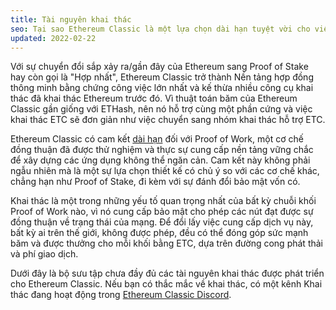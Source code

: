 ```yaml
---
title: Tài nguyên khai thác
seo: Tại sao Ethereum Classic là một lựa chọn dài hạn tuyệt vời cho việc khai thác tiền điện tử và một tập hợp các tài nguyên bao gồm Phần cứng, Phần mềm và Các Hồ khai thác.
updated: 2022-02-22
---
```


Với sự chuyển đổi sắp xảy ra/gần đây của Ethereum sang Proof of Stake hay còn gọi là "Hợp nhất", Ethereum Classic trở thành Nền tảng hợp đồng thông minh bằng chứng công việc lớn nhất và kế thừa nhiều công cụ khai thác đã khai thác Ethereum trước đó. Vì thuật toán băm của Ethereum Classic gần giống với ETHash, nên nó hỗ trợ cùng một phần cứng và việc khai thác ETC sẽ đơn giản như việc chuyển sang nhóm khai thác hỗ trợ ETC.

Ethereum Classic có cam kết [dài hạn](/why-classic/proof-of-work) đối với Proof of Work, một cơ chế đồng thuận đã được thử nghiệm và thực sự cung cấp nền tảng vững chắc để xây dựng các ứng dụng không thể ngăn cản. Cam kết này không phải ngẫu nhiên mà là một sự lựa chọn thiết kế có chủ ý so với các cơ chế khác, chẳng hạn như Proof of Stake, đi kèm với sự đánh đổi bảo mật vốn có.

Khai thác là một trong những yếu tố quan trọng nhất của bất kỳ chuỗi khối Proof of Work nào, vì nó cung cấp bảo mật cho phép các nút đạt được sự đồng thuận về trạng thái của mạng. Để đổi lấy việc cung cấp dịch vụ này, bất kỳ ai trên thế giới, không được phép, đều có thể đóng góp sức mạnh băm và được thưởng cho mỗi khối bằng ETC, dựa trên đường cong phát thải và phí giao dịch.

Dưới đây là bộ sưu tập chưa đầy đủ các tài nguyên khai thác được phát triển cho Ethereum Classic. Nếu bạn có thắc mắc về khai thác, có một kênh Khai thác đang hoạt động trong [Ethereum Classic Discord](/community/channels).
